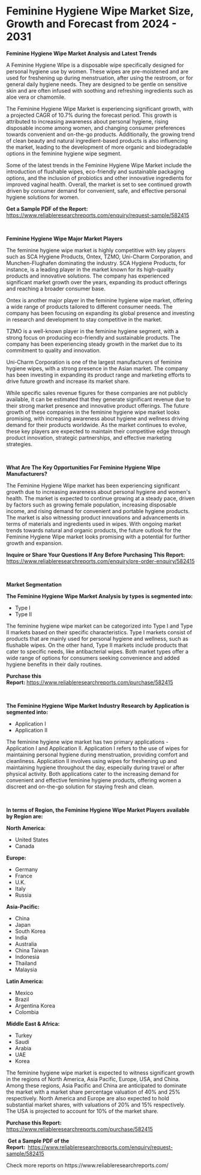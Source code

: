 <p><h1>Feminine Hygiene Wipe Market Size, Growth and Forecast from 2024 - 2031</h1></p><p><strong>Feminine Hygiene Wipe Market Analysis and Latest Trends</strong></p>
<p><p>A Feminine Hygiene Wipe is a disposable wipe specifically designed for personal hygiene use by women. These wipes are pre-moistened and are used for freshening up during menstruation, after using the restroom, or for general daily hygiene needs. They are designed to be gentle on sensitive skin and are often infused with soothing and refreshing ingredients such as aloe vera or chamomile.</p><p>The Feminine Hygiene Wipe Market is experiencing significant growth, with a projected CAGR of 10.7% during the forecast period. This growth is attributed to increasing awareness about personal hygiene, rising disposable income among women, and changing consumer preferences towards convenient and on-the-go products. Additionally, the growing trend of clean beauty and natural ingredient-based products is also influencing the market, leading to the development of more organic and biodegradable options in the feminine hygiene wipe segment.</p><p>Some of the latest trends in the Feminine Hygiene Wipe Market include the introduction of flushable wipes, eco-friendly and sustainable packaging options, and the inclusion of probiotics and other innovative ingredients for improved vaginal health. Overall, the market is set to see continued growth driven by consumer demand for convenient, safe, and effective personal hygiene solutions for women.</p></p>
<p><strong>Get a Sample PDF of the Report:&nbsp;</strong> <a href="https://www.reliableresearchreports.com/enquiry/request-sample/582415">https://www.reliableresearchreports.com/enquiry/request-sample/582415</a></p>
<p>&nbsp;</p>
<p><strong>Feminine Hygiene Wipe Major Market Players</strong></p>
<p><p>The feminine hygiene wipe market is highly competitive with key players such as SCA Hygiene Products, Ontex, TZMO, Uni-Charm Corporation, and Munchen-Flughafen dominating the industry. SCA Hygiene Products, for instance, is a leading player in the market known for its high-quality products and innovative solutions. The company has experienced significant market growth over the years, expanding its product offerings and reaching a broader consumer base.</p><p>Ontex is another major player in the feminine hygiene wipe market, offering a wide range of products tailored to different consumer needs. The company has been focusing on expanding its global presence and investing in research and development to stay competitive in the market.</p><p>TZMO is a well-known player in the feminine hygiene segment, with a strong focus on producing eco-friendly and sustainable products. The company has been experiencing steady growth in the market due to its commitment to quality and innovation.</p><p>Uni-Charm Corporation is one of the largest manufacturers of feminine hygiene wipes, with a strong presence in the Asian market. The company has been investing in expanding its product range and marketing efforts to drive future growth and increase its market share.</p><p>While specific sales revenue figures for these companies are not publicly available, it can be estimated that they generate significant revenue due to their strong market presence and innovative product offerings. The future growth of these companies in the feminine hygiene wipe market looks promising, with increasing awareness about hygiene and wellness driving demand for their products worldwide. As the market continues to evolve, these key players are expected to maintain their competitive edge through product innovation, strategic partnerships, and effective marketing strategies.</p></p>
<p>&nbsp;</p>
<p><strong>What Are The Key Opportunities For Feminine Hygiene Wipe Manufacturers?</strong></p>
<p><p>The Feminine Hygiene Wipe market has been experiencing significant growth due to increasing awareness about personal hygiene and women's health. The market is expected to continue growing at a steady pace, driven by factors such as growing female population, increasing disposable income, and rising demand for convenient and portable hygiene products. The market is also witnessing product innovations and advancements in terms of materials and ingredients used in wipes. With ongoing market trends towards natural and organic products, the future outlook for the Feminine Hygiene Wipe market looks promising with a potential for further growth and expansion.</p></p>
<p><strong>Inquire or Share Your Questions If Any Before Purchasing This Report:</strong> <a href="https://www.reliableresearchreports.com/enquiry/pre-order-enquiry/582415">https://www.reliableresearchreports.com/enquiry/pre-order-enquiry/582415</a></p>
<p>&nbsp;</p>
<p><strong>Market Segmentation</strong></p>
<p><strong>The Feminine Hygiene Wipe Market Analysis by types is segmented into:</strong></p>
<p><ul><li>Type I</li><li>Type II</li></ul></p>
<p><p>The feminine hygiene wipe market can be categorized into Type I and Type II markets based on their specific characteristics. Type I markets consist of products that are mainly used for personal hygiene and wellness, such as flushable wipes. On the other hand, Type II markets include products that cater to specific needs, like antibacterial wipes. Both market types offer a wide range of options for consumers seeking convenience and added hygiene benefits in their daily routines.</p></p>
<p><strong>Purchase this Report:&nbsp;</strong><a href="https://www.reliableresearchreports.com/purchase/582415">https://www.reliableresearchreports.com/purchase/582415</a></p>
<p>&nbsp;</p>
<p><strong>The Feminine Hygiene Wipe Market Industry Research by Application is segmented into:</strong></p>
<p><ul><li>Application I</li><li>Application II</li></ul></p>
<p><p>The feminine hygiene wipe market has two primary applications - Application I and Application II. Application I refers to the use of wipes for maintaining personal hygiene during menstruation, providing comfort and cleanliness. Application II involves using wipes for freshening up and maintaining hygiene throughout the day, especially during travel or after physical activity. Both applications cater to the increasing demand for convenient and effective feminine hygiene products, offering women a discreet and on-the-go solution for staying fresh and clean.</p></p>
<p>&nbsp;</p>
<p><strong>In terms of Region, the Feminine Hygiene Wipe Market Players available by Region are:</strong></p>
<p>
    <p> <strong> North America: </strong>
        <ul>
            <li>United States</li>
            <li>Canada</li>
        </ul>
        </p> 
    <p> <strong> Europe: </strong>
        <ul>
            <li>Germany</li>
            <li>France</li>
            <li>U.K.</li>
            <li>Italy</li>
            <li>Russia</li>
        </ul>
        </p> 
    <p> <strong> Asia-Pacific: </strong>
        <ul>
            <li>China</li>
            <li>Japan</li>
            <li>South Korea</li>
            <li>India</li>
            <li>Australia</li>
            <li>China Taiwan</li>
            <li>Indonesia</li>
            <li>Thailand</li>
            <li>Malaysia</li>
        </ul>
        </p> 
    <p> <strong> Latin America: </strong>
        <ul>
            <li>Mexico</li>
            <li>Brazil</li>
            <li>Argentina Korea</li>
            <li>Colombia</li>
        </ul>
        </p> 
    <p> <strong> Middle East & Africa: </strong>
        <ul>
            <li>Turkey</li>
            <li>Saudi</li>
            <li>Arabia</li>
            <li>UAE</li>
            <li>Korea</li>
        </ul>
    </p>
    </p>
<p><p>The feminine hygiene wipe market is expected to witness significant growth in the regions of North America, Asia Pacific, Europe, USA, and China. Among these regions, Asia Pacific and China are anticipated to dominate the market with a market share percentage valuation of 40% and 25% respectively. North America and Europe are also expected to hold substantial market shares, with valuations of 20% and 15% respectively. The USA is projected to account for 10% of the market share.</p></p>
<p><strong>Purchase this Report: </strong><a href="https://www.reliableresearchreports.com/purchase/582415">https://www.reliableresearchreports.com/purchase/582415</a></p>
<p>&nbsp;<strong>Get a Sample PDF of the Report:&nbsp;&nbsp;</strong><a href="https://www.reliableresearchreports.com/enquiry/request-sample/582415">https://www.reliableresearchreports.com/enquiry/request-sample/582415</a></p>
<p><strong></strong></p>
<p>Check more reports on https://www.reliableresearchreports.com/</p>
